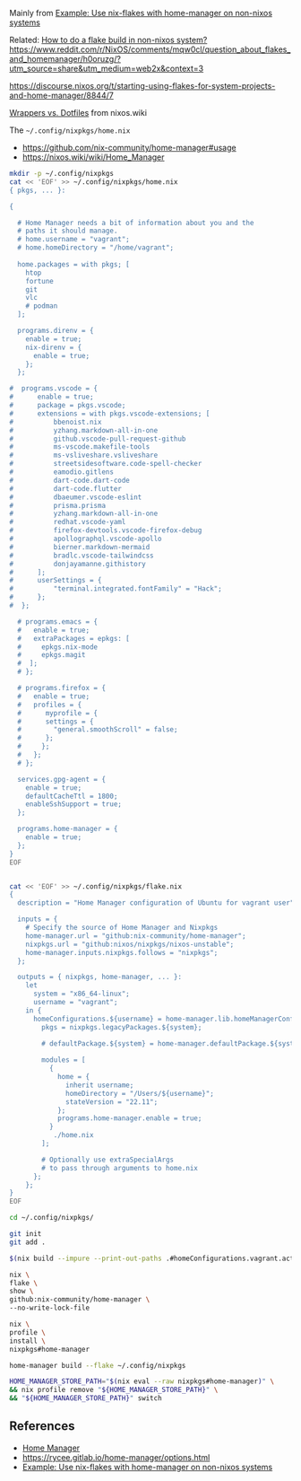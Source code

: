 
Mainly from [Example: Use nix-flakes with home-manager on non-nixos systems](https://discourse.nixos.org/t/example-use-nix-flakes-with-home-manager-on-non-nixos-systems/10185/9)


Related: [How to do a flake build in non-nixos system?](https://discourse.nixos.org/t/how-to-do-a-flake-build-in-non-nixos-system/10450/7)
https://www.reddit.com/r/NixOS/comments/mqw0cl/question_about_flakes_and_homemanager/h0oruzg/?utm_source=share&utm_medium=web2x&context=3

https://discourse.nixos.org/t/starting-using-flakes-for-system-projects-and-home-manager/8844/7




[Wrappers vs. Dotfiles](https://nixos.wiki/wiki/Wrappers_vs._Dotfiles) from nixos.wiki


The `~/.config/nixpkgs/home.nix`


- https://github.com/nix-community/home-manager#usage
- https://nixos.wiki/wiki/Home_Manager


```bash
mkdir -p ~/.config/nixpkgs
cat << 'EOF' >> ~/.config/nixpkgs/home.nix
{ pkgs, ... }:

{

  # Home Manager needs a bit of information about you and the
  # paths it should manage.
  # home.username = "vagrant";
  # home.homeDirectory = "/home/vagrant";
  
  home.packages = with pkgs; [
    htop
    fortune
    git
    vlc
    # podman
  ];

  programs.direnv = {
    enable = true;
    nix-direnv = {
      enable = true;
    };
  };

#  programs.vscode = {
#      enable = true;
#      package = pkgs.vscode;
#      extensions = with pkgs.vscode-extensions; [
#          bbenoist.nix
#          yzhang.markdown-all-in-one
#          github.vscode-pull-request-github
#          ms-vscode.makefile-tools
#          ms-vsliveshare.vsliveshare
#          streetsidesoftware.code-spell-checker
#          eamodio.gitlens
#          dart-code.dart-code
#          dart-code.flutter
#          dbaeumer.vscode-eslint
#          prisma.prisma
#          yzhang.markdown-all-in-one
#          redhat.vscode-yaml
#          firefox-devtools.vscode-firefox-debug
#          apollographql.vscode-apollo
#          bierner.markdown-mermaid
#          bradlc.vscode-tailwindcss
#          donjayamanne.githistory
#      ];
#      userSettings = {
#          "terminal.integrated.fontFamily" = "Hack";
#      };
#  };

  # programs.emacs = {
  #   enable = true;
  #   extraPackages = epkgs: [
  #     epkgs.nix-mode
  #     epkgs.magit
  #  ];
  # };

  # programs.firefox = {
  #   enable = true;
  #   profiles = {
  #      myprofile = {
  #      settings = {
  #        "general.smoothScroll" = false;
  #      };
  #     };
  #   };
  # };

  services.gpg-agent = {
    enable = true;
    defaultCacheTtl = 1800;
    enableSshSupport = true;
  };

  programs.home-manager = {
    enable = true;
  };
}
EOF


cat << 'EOF' >> ~/.config/nixpkgs/flake.nix
{
  description = "Home Manager configuration of Ubuntu for vagrant user";

  inputs = {
    # Specify the source of Home Manager and Nixpkgs
    home-manager.url = "github:nix-community/home-manager";
    nixpkgs.url = "github:nixos/nixpkgs/nixos-unstable";
    home-manager.inputs.nixpkgs.follows = "nixpkgs";
  };

  outputs = { nixpkgs, home-manager, ... }:
    let
      system = "x86_64-linux";
      username = "vagrant";
    in {
      homeConfigurations.${username} = home-manager.lib.homeManagerConfiguration {
        pkgs = nixpkgs.legacyPackages.${system};

        # defaultPackage.${system} = home-manager.defaultPackage.${system};
       
        modules = [
          {
            home = {
              inherit username;
              homeDirectory = "/Users/${username}";
              stateVersion = "22.11";
            };
            programs.home-manager.enable = true;
          }
           ./home.nix
        ];

        # Optionally use extraSpecialArgs
        # to pass through arguments to home.nix
      };
    };
}
EOF

cd ~/.config/nixpkgs/

git init
git add .

$(nix build --impure --print-out-paths .#homeConfigurations.vagrant.activationPackage)/activate
```


```bash
nix \
flake \
show \
github:nix-community/home-manager \
--no-write-lock-file
```

```bash
nix \
profile \
install \
nixpkgs#home-manager
```


```bash
home-manager build --flake ~/.config/nixpkgs
```

```bash
HOME_MANAGER_STORE_PATH="$(nix eval --raw nixpkgs#home-manager)" \
&& nix profile remove "${HOME_MANAGER_STORE_PATH}" \
&& "${HOME_MANAGER_STORE_PATH}" switch
```

## References

- [Home Manager](https://nixos.wiki/wiki/Home_Manager)
- https://rycee.gitlab.io/home-manager/options.html
- [Example: Use nix-flakes with home-manager on non-nixos systems](https://discourse.nixos.org/t/example-use-nix-flakes-with-home-manager-on-non-nixos-systems/10185/8)
